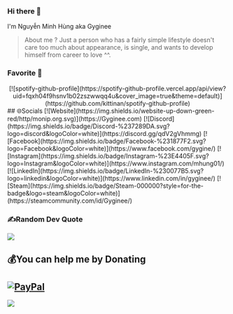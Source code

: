 
### Hi there 👋
I'm Nguyễn Minh Hùng aka Gyginee
>About me ? Just a person who has a fairly simple lifestyle doesn't care too much about appearance, is single, and wants to develop himself from career to love ^^.
### Favorite 👋
<div align="center">
[![spotify-github-profile](https://spotify-github-profile.vercel.app/api/view?uid=fqxh04f9hsnv1b02zszwwqq4u&cover_image=true&theme=default)](https://github.com/kittinan/spotify-github-profile)
</div>
## 🌐Socials
[![Website](https://img.shields.io/website-up-down-green-red/http/monip.org.svg)](https://Gyginee.com) [![Discord](https://img.shields.io/badge/Discord-%237289DA.svg?logo=discord&logoColor=white)](https://discord.gg/qdV2gVhmmg) [![Facebook](https://img.shields.io/badge/Facebook-%231877F2.svg?logo=Facebook&logoColor=white)](https://www.facebook.com/gygine/) [![Instagram](https://img.shields.io/badge/Instagram-%23E4405F.svg?logo=Instagram&logoColor=white)](https://www.instagram.com/mhung01/) [![LinkedIn](https://img.shields.io/badge/LinkedIn-%230077B5.svg?logo=linkedin&logoColor=white)](https://www.linkedin.com/in/gyginee/) [![Steam](https://img.shields.io/badge/Steam-000000?style=for-the-badge&logo=steam&logoColor=white)](https://steamcommunity.com/id/Gyginee/)

### ✍️Random Dev Quote
![](https://quotes-github-readme.vercel.app/api?type=horizontal&theme=dark)

## 💰You can help me by Donating
[![PayPal](https://img.shields.io/badge/PayPal-00457C?style=for-the-badge&logo=paypal&logoColor=white)](https://paypal.me/gyginee)
  ---
![](https://komarev.com/ghpvc/?username=Gyginee&label=Visitors+Count&color=brightgreen)

